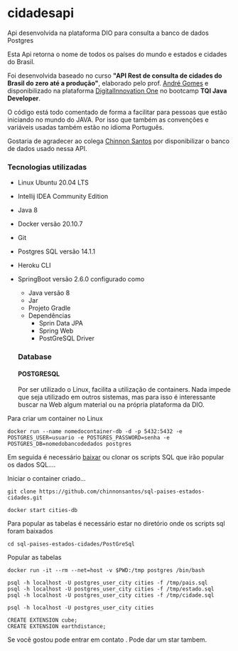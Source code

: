 # cidadesapi
Api desenvolvida na plataforma DIO para consulta a banco de dados Postgres 

Esta Api retorna o nome de todos os países do mundo e estados e cidades do Brasil. 

Foi desenvolvida baseado no curso 
**"API Rest de consulta de cidades do Brasil do zero até a produção"**, elaborado pelo prof. [André Gomes](https://github.com/andrelugomes) 
e disponibilizado na plataforma [DigitalInnovation One](https://digitalinnovation.one/) no bootcamp **TQI Java Developer**.

O código está todo comentado de forma a facilitar para pessoas que estão iniciando no mundo do JAVA. Por isso que também as convenções e variáveis
usadas também estão no idioma Português. 


Gostaria de agradecer ao colega [Chinnon Santos](https://github.com/chinnonsantos) por disponibilizar o banco de dados usado nessa API.

### Tecnologias utilizadas
* Linux Ubuntu 20.04 LTS
* Intellij IDEA Community Edition
* Java 8
* Docker versão 20.10.7
* Git
* Postgres SQL versão 14.1.1
* Heroku CLI
* SpringBoot versão 2.6.0 configurado como 
  - Java versão 8
  - Jar
  - Projeto Gradle
  - Dependências
    - Sprin Data JPA
    - Spring Web
    - PostGreSQL Driver
    
  ### Database   
  #### POSTGRESQL
   Por ser utilizado o Linux, facilita a utilização de containers. Nada impede que seja utilizado em outros sistemas, mas para isso é interessante
  buscar na Web algum material ou na própria plataforma da DIO.
  
Para criar um container no Linux 
```
docker run --name nomedocontainer-db -d -p 5432:5432 -e POSTGRES_USER=usuario -e POSTGRES_PASSWORD=senha -e POSTGRES_DB=nomedobancodedados postgres
```
Em seguida é necessário [baixar](https://github.com/chinnonsantos/sql-paises-estados-cidades/tree/master/PostgreSQL) ou clonar os scripts SQL que irão popular os dados SQL....

Iniciar o container criado...

```
git clone https://github.com/chinnonsantos/sql-paises-estados-cidades.git

docker start cities-db
```
Para popular as tabelas é necessário estar no diretório onde os scripts sql foram baixados
```
cd sql-paises-estados-cidades/PostGreSql
```
Popular as tabelas

```
docker run -it --rm --net=host -v $PWD:/tmp postgres /bin/bash

psql -h localhost -U postgres_user_city cities -f /tmp/pais.sql
psql -h localhost -U postgres_user_city cities -f /tmp/estado.sql
psql -h localhost -U postgres_user_city cities -f /tmp/cidade.sql

psql -h localhost -U postgres_user_city cities

CREATE EXTENSION cube;
CREATE EXTENSION earthdistance;

```
Se você gostou pode entrar em contato . Pode dar um star tambem.

